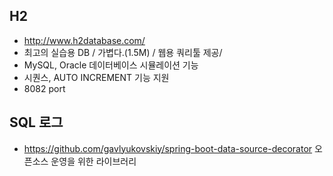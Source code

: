 ## H2
- http://www.h2database.com/
- 최고의 실습용 DB / 가볍다.(1.5M) / 웹용 쿼리툴 제공/ 
- MySQL, Oracle 데이터베이스 시뮬레이션 기능
- 시퀀스, AUTO INCREMENT 기능 지원
- 8082 port



## SQL 로그
- https://github.com/gavlyukovskiy/spring-boot-data-source-decorator 오픈소스 운영을 위한 라이브러리

